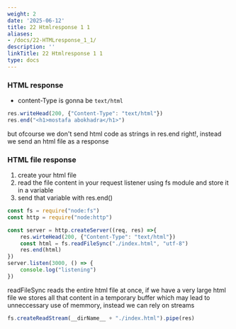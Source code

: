 ```yaml
---
weight: 2
date: '2025-06-12'
title: 22 Htmlresponse 1 1
aliases:
- /docs/22-HTMLresponse_1_1/
description: ''
linkTitle: 22 Htmlresponse 1 1
type: docs
---
```


### HTML response
- content-Type is gonna be `text/html`
```js
res.writeHead(200, {"Content-Type": "text/html"})
res.end("<h1>mostafa abokhadra</h1>")
```
but ofcourse we don't send html code as strings in res.end right!, instead we send an html file as a response

### HTML file response
1. create your html file
2. read the file content in your request listener using fs module and store it in a variable
3. send that variable with res.end()
```js
const fs = require("node:fs")
const http = require("node:http")

const server = http.createServer((req, res) =>{
    res.wirteHead(200, {"Content-Type": "text/html"})
    const html = fs.readFileSync("./index.html", "utf-8")
    res.end(html)
})
server.listen(3000, () => {
    console.log("listening")
})
```

readFileSync reads the entire html file at once, if we have a very large html file we stores all that content in a temporary buffer which may lead to unneccessary use of memmory, instead we can rely on streams

```js
fs.createReadStream(__dirName__ + "./index.html").pipe(res)
```